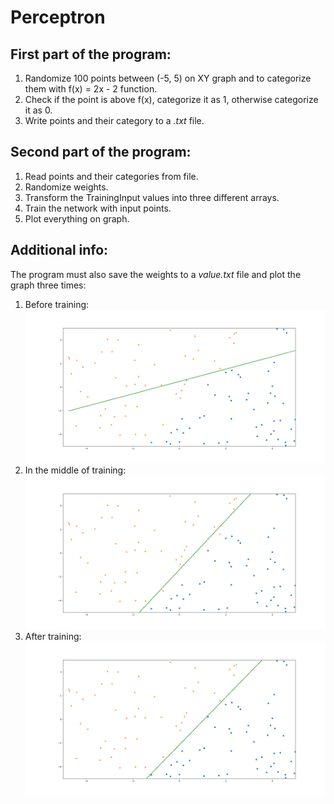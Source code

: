 # Perceptron
## First part of the program:
1. Randomize 100 points between (-5, 5) on XY graph and to categorize them with f(x) = 2x - 2 function.
2. Check if the point is above f(x), categorize it as 1, otherwise categorize it as 0.
3. Write points and their category to a *.txt* file.
## Second part of the program:
1. Read points and their categories from file.
2. Randomize weights.
3. Transform the TrainingInput values into three different arrays.
4. Train the network with input points.
5. Plot everything on graph.
## Additional info:
The program must also save the weights to a *value.txt* file and plot the graph three times:
1. Before training: ![alt text](https://github.com/Krolag/IDA_Homework_AI/blob/master/plots/1.png?raw=true)
2. In the middle of training: ![alt text](https://github.com/Krolag/IDA_Homework_AI/blob/master/plots/2.png?raw=true)
3. After training: ![alt text](https://github.com/Krolag/IDA_Homework_AI/blob/master/plots/3.png?raw=true)
